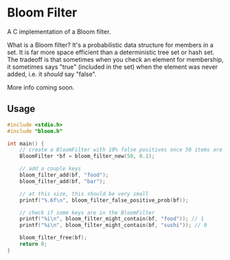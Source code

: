 # Bloom Filter

A C implementation of a Bloom filter.

What is a Bloom filter? It's a probabilistic data structure for members in a set.
It is far more space efficient than a deterministic tree set or hash set.
The tradeoff is that sometimes when you check an element for membership, it sometimes says "true" (included in the set) when the element was never added, i.e. it *should* say "false".

More info coming soon.

## Usage

```c
#include <stdio.h>
#include "bloom.h"

int main() {
    // create a BloomFilter with 10% false positives once 50 items are added
    BloomFilter *bf = bloom_filter_new(50, 0.1);

    // add a couple keys
    bloom_filter_add(bf, "food");
    bloom_filter_add(bf, "bar");

    // at this size, this should be very small
    printf("%.6f\n", bloom_filter_false_positive_prob(bf));

    // check if some keys are in the BloomFilter
    printf("%i\n", bloom_filter_might_contain(bf, "food")); // 1
    printf("%i\n", bloom_filter_might_contain(bf, "sushi")); // 0

    bloom_filter_free(bf);
    return 0;
}
```
